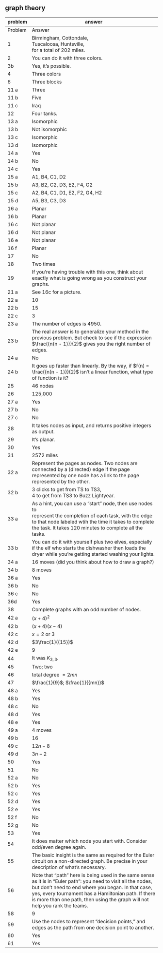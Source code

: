 
## graph theory


|problem|answer|
|-------|------|
|Problem|Answer|
|1|Birmingham, Cottondale, <br>Tuscaloosa, Huntsville, <br>for a total of 202 miles.|
|2|You can do it with three colors.|
|3b|Yes, it’s possible.|
|4|Three colors|
|6|Three blocks|
|11 a|Three|
|11 b|Five|
|11 c|Iraq|
|12|Four tanks.|
|13 a|Isomorphic|
|13 b|Not isomorphic|
|13 c|Isomorphic|
|13 d|Isomorphic|
|14 a|Yes|
|14 b|No|
|14 c|Yes|
|15 a|A1, B4, C1, D2|
|15 b|A3, B2, C2, D3, E2, F4, G2|
|15 c|A2, B4, C1, D1, E2, F2, G4, H2|
|15 d|A5, B3, C3, D3|
|16 a|Planar|
|16 b|Planar|
|16 c|Not planar|
|16 d|Not planar|
|16 e|Not planar|
|16 f|Planar|
|17|No|
|18|Two times|
|19|If you’re having trouble with this one, think about exactly what is going wrong as you construct your graphs.|
|21 a|See 16c for a picture.|
|22 a|10|
|22 b|15|
|22 c|3|
|23 a|The number of edges is 4950.|
|23 b|The real answer is to generalize your method in the previous problem. But check to see if the expression <span>$\frac{{n(n - 1)}}{2}$</span> gives you the right number of edges.|
|24 a|No|
|24 b|It goes up faster than linearly. By the way, if <span>$f(n) = \frac{{n(n - 1)}}{2}$</span> isn’t a linear function, what type of function is it?|
|25|46 nodes|
|26|125,000|
|27 a|Yes|
|27 b|No|
|27 c|No|
|28|It takes nodes as input, and returns positive integers as output.|
|29|It’s planar.|
|30|Yes|
|31|2572 miles|
|32 a|Represent the pages as nodes. Two nodes are connected by a (directed) edge if the page represented by one node has a link to the page represented by the other.|
|32 b|3 clicks to get from TS to TS3, <br>4 to get from TS3 to Buzz Lightyear.|
|33 a|As a hint, you can use a “start” node, then use nodes to <br>represent the completion of each task, with the edge to that node labeled wtih the time it takes to complete the task. It takes 120 minutes to complete all the tasks.|
|33 b|You can do it with yourself plus two elves, especially if the elf who starts the dishwasher then loads the dryer while you’re getting started washing your lights.|
|34 a|16 moves (did you think about how to draw a graph?)|
|34 b|8 moves|
|36 a|Yes|
|36 b|No|
|36 c|No|
|36d|Yes|
|38|Complete graphs with an odd number of nodes.|
|42 a|<span>${(x + 4)^2}$</span>|
|42 b|<span>$(x + 4)(x - 4)$</span>|
|42 c|<span>$x = 2{\text{ or }}3$</span>|
|42 d|<span>$3\frac{1}{{15}}$</span>|
|42 e|9|
|44|It was $K_{3,3}$.|
|45|Two; two|
|46|<span>${\text{total degree }} = 2mn$</span>|
|47|<span>$\frac{1}{9}$</span>; <span>$\frac{1}{{mn}}$</span>|
|48 a|Yes|
|48 b|Yes|
|48 c|No|
|48 d|Yes|
|48 e|Yes|
|49 a|4 moves|
|49 b|16|
|49 c|<span>$12n - 8$</span>|
|49 d|<span>$3n - 2$</span>|
|50|Yes|
|51|No|
|52 a|No|
|52 b|Yes|
|52 c|Yes|
|52 d|Yes|
|52 e|Yes|
|52 f|No|
|52 g|No|
|53|Yes|
|54|It does matter which node you start with. Consider odd/even degree again.|
|55|The basic insight is the same as required for the Euler circuit on a non-directed graph. Be precise in your description of what’s necessary.|
|56|Note that “path” here is being used in the same sense as it is in “Euler path”: you need to visit all the nodes, but don’t need to end where you began. In that case, yes, every tournament has a Hamiltonian path. If there is more than one path, then using the graph will not help you rank the teams.|
|58|9|
|59|Use the nodes to represent “decision points,” and edges as the path from one decision point to another.|
|60|Yes|
|61|Yes|
